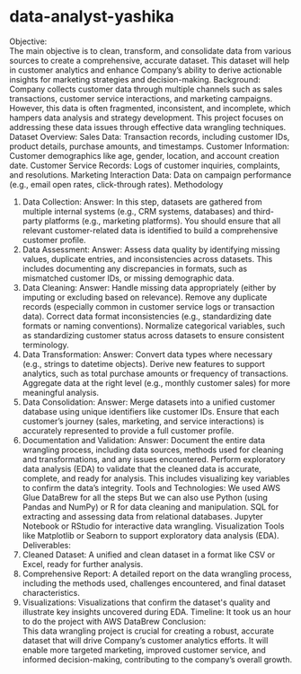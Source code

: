 # data-analyst-yashika
Objective:  
The main objective is to clean, transform, and consolidate data from various sources to create a comprehensive, accurate dataset. This dataset will help in customer analytics and enhance Company’s ability to derive actionable insights for marketing strategies and decision-making.
Background:  
Company collects customer data through multiple channels such as sales transactions, customer service interactions, and marketing campaigns. However, this data is often fragmented, inconsistent, and incomplete, which hampers data analysis and strategy development. This project focuses on addressing these data issues through effective data wrangling techniques.
Dataset Overview:
Sales Data: Transaction records, including customer IDs, product details, purchase amounts, and timestamps.
Customer Information: Customer demographics like age, gender, location, and account creation date.
Customer Service Records: Logs of customer inquiries, complaints, and resolutions.
Marketing Interaction Data: Data on campaign performance (e.g., email open rates, click-through rates).
Methodology
1. Data Collection:
Answer: In this step, datasets are gathered from multiple internal systems (e.g., CRM systems, databases) and third-party platforms (e.g., marketing platforms). You should ensure that all relevant customer-related data is identified to build a comprehensive customer profile.
2. Data Assessment:
Answer: Assess data quality by identifying missing values, duplicate entries, and inconsistencies across datasets. This includes documenting any discrepancies in formats, such as mismatched customer IDs, or missing demographic data.
3. Data Cleaning:
Answer: Handle missing data appropriately (either by imputing or excluding based on relevance). Remove any duplicate records (especially common in customer service logs or transaction data). Correct data format inconsistencies (e.g., standardizing date formats or naming conventions). Normalize categorical variables, such as standardizing customer status across datasets to ensure consistent terminology.
4. Data Transformation:
Answer: Convert data types where necessary (e.g., strings to datetime objects). Derive new features to support analytics, such as total purchase amounts or frequency of transactions. Aggregate data at the right level (e.g., monthly customer sales) for more meaningful analysis.
5. Data Consolidation:
Answer: Merge datasets into a unified customer database using unique identifiers like customer IDs. Ensure that each customer’s journey (sales, marketing, and service interactions) is accurately represented to provide a full customer profile.
6. Documentation and Validation:
Answer: Document the entire data wrangling process, including data sources, methods used for cleaning and transformations, and any issues encountered. Perform exploratory data analysis (EDA) to validate that the cleaned data is accurate, complete, and ready for analysis. This includes visualizing key variables to confirm the data’s integrity.
Tools and Technologies:
We used AWS Glue DataBrew for all the steps
But we can also use Python (using Pandas and NumPy) or R for data cleaning and manipulation.
SQL for extracting and assessing data from relational databases.
Jupyter Notebook or RStudio for interactive data wrangling.
Visualization Tools like Matplotlib or Seaborn to support exploratory data analysis (EDA).
Deliverables:
1. Cleaned Dataset: A unified and clean dataset in a format like CSV or Excel, ready for further analysis.
2. Comprehensive Report: A detailed report on the data wrangling process, including the methods used, challenges encountered, and final dataset characteristics.
3. Visualizations: Visualizations that confirm the dataset's quality and illustrate key insights uncovered during EDA.
Timeline:
It took us an hour to do the project with AWS DataBrew
Conclusion:  
This data wrangling project is crucial for creating a robust, accurate dataset that will drive Company’s customer analytics efforts. It will enable more targeted marketing, improved customer service, and informed decision-making, contributing to the company’s overall growth.

